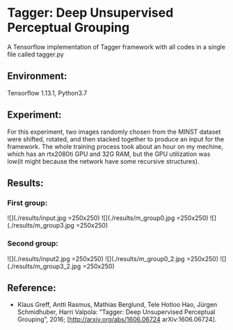 # Tagger: Deep Unsupervised Perceptual Grouping
A Tensorflow implementation of Tagger framework with all codes in a single file called tagger.py 
## Environment: 
Tensorflow 1.13.1, Python3.7

## Experiment: 
For this experiment, two images randomly chosen from the MINST dataset were shifted, rotated, and then stacked together to produce an input for the framework. The whole training process took about an hour on my mechine, which has an rtx2080ti GPU and 32G RAM, but the GPU utilization was low(it might because the network have some recursive structures). 
## Results:
### First group:
![](./results/input.jpg =250x250)
![](./results/m_group0.jpg =250x250)
![](./results/m_group3.jpg =250x250)
### Second group:
![](./results/input2.jpg =250x250)
![](./results/m_group0_2.jpg =250x250)
![](./results/m_group3_2.jpg =250x250)



## Reference:
* Klaus Greff, Antti Rasmus, Mathias Berglund, Tele Hotloo Hao, Jürgen Schmidhuber, Harri Valpola: “Tagger: Deep Unsupervised Perceptual Grouping”, 2016; [http://arxiv.org/abs/1606.06724 arXiv:1606.06724].

